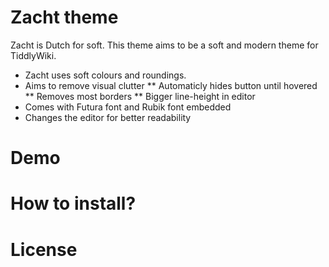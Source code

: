 # Zacht theme

Zacht is Dutch for soft. This theme aims to be a soft and modern theme for TiddlyWiki. 

* Zacht uses soft colours and roundings.
* Aims to remove visual clutter
** Automaticly hides button until hovered
** Removes most borders
** Bigger line-height in editor
* Comes with Futura font and Rubik font embedded
* Changes the editor for better readability

# Demo

# How to install?

# License
